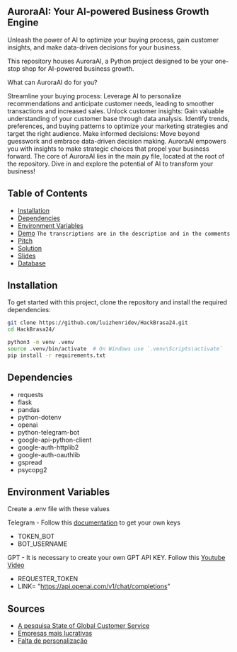 ## AuroraAI: Your AI-powered Business Growth Engine
Unleash the power of AI to optimize your buying process, gain customer insights, and make data-driven decisions for your business.

This repository houses AuroraAI, a Python project designed to be your one-stop shop for AI-powered business growth.

What can AuroraAI do for you?

Streamline your buying process: Leverage AI to personalize recommendations and anticipate customer needs, leading to smoother transactions and increased sales.
Unlock customer insights: Gain valuable understanding of your customer base through data analysis. Identify trends, preferences, and buying patterns to optimize your marketing strategies and target the right audience.
Make informed decisions: Move beyond guesswork and embrace data-driven decision making. AuroraAI empowers you with insights to make strategic choices that propel your business forward.
The core of AuroraAI lies in the main.py file, located at the root of the repository. Dive in and explore the potential of AI to transform your business!

## Table of Contents

- [Installation](#installation)
- [Dependencies](#dependencies)
- [Environment Variables](#environment-variables)
- [Demo](https://youtube.com/shorts/DQJyiQwrAYU?si=2ohSzMAfQJbgk63-) 
```The transcriptions are in the description and in the comments```
- [Pitch](https://www.youtube.com/watch?v=hC6txgoVfX4)
- [Solution](https://web.telegram.org/k/#@AuroraAI_br_bot)
- [Slides](https://www.canva.com/design/DAGO35XQ_BA/91MnkFUa7DBa2horrju4IQ/edit?utm_content=DAGO35XQ_BA&utm_campaign=designshare&utm_medium=link2&utm_source=sharebutton)
- [Database](https://docs.google.com/presentation/d/163yx1uurE7I93na1W3IY0FqDk1aMjzuSl4l7q0iyYtQ/edit?usp=sharing)

## Installation

To get started with this project, clone the repository and install the required dependencies:

```bash
git clone https://github.com/luizhenridev/HackBrasa24.git
cd HackBrasa24/

python3 -m venv .venv
source .venv/bin/activate  # On Windows use `.venv\Scripts\activate`
pip install -r requirements.txt
```

## Dependencies
- requests
- flask
- pandas
- python-dotenv
- openai
- python-telegram-bot
- google-api-python-client
- google-auth-httplib2
- google-auth-oauthlib
- gspread
- psycopg2


## Environment Variables
Create a .env file with these values

Telegram - Follow this [documentation](https://core.telegram.org/bots/features#creating-a-new-bot) to get your own keys

- TOKEN_BOT
- BOT_USERNAME


GPT - It is necessary to create your own GPT API KEY. Follow this [Youtube Video](https://www.youtube.com/watch?v=aVog4J6nIAU)

- REQUESTER_TOKEN 
- LINK= "https://api.openai.com/v1/chat/completions"

## Sources
- [A pesquisa State of Global Customer Service](https://info.microsoft.com/rs/157-GQE-382/images/EN-CNTNT-Report-DynService-2017-global-state-customer-service.pdf)
- [Empresas mais lucrativas](https://noticias.gs1br.org/estudo-mostra-que-empresas-movidas-a-dados-sao-22-mais-lucrativas/)
- [Falta de personalização](https://www.revistavarejobrasil.com.br/a-falta-de-personalizacao-e-engajamento-de-consumidores-prejudica-oportunidades-de-receita-para-varejistas-diz-pesquisa/)






